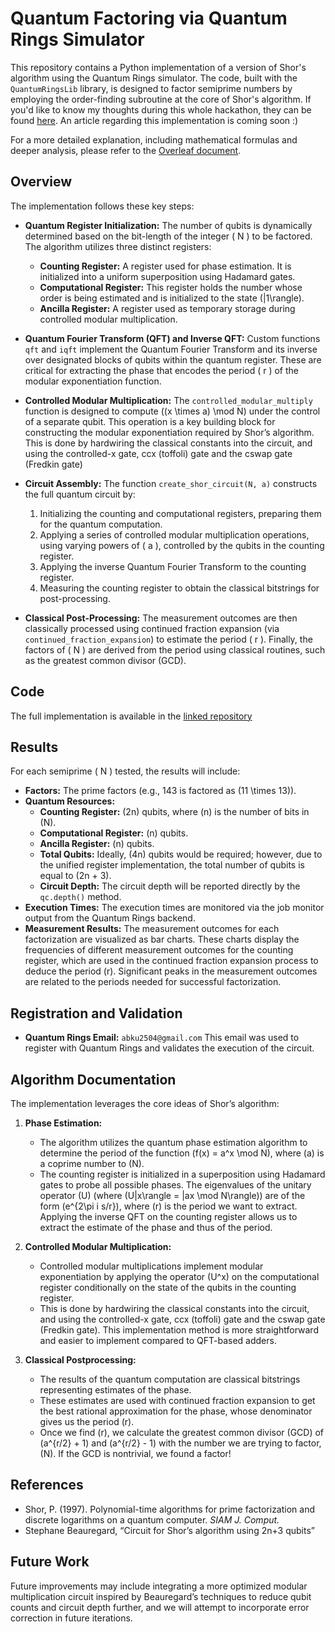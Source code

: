 # Quantum Factoring via Quantum Rings Simulator

This repository contains a Python implementation of a version of Shor's algorithm using the Quantum Rings simulator. The code, built with the `QuantumRingsLib` library, is designed to factor semiprime numbers by employing the order-finding subroutine at the core of Shor's algorithm. If you'd like to know my thoughts during this whole hackathon, they can be found [here](https://github.com/MajorTimberWolf/quantum-rings-iquhack/blob/main/THOUGHTS.MD). An article regarding this implementation is coming soon :)


For a more detailed explanation, including mathematical formulas and deeper analysis, please refer to the [Overleaf document](https://www.overleaf.com/read/zjdznvvhwcvk#c7e73f).

## Overview

The implementation follows these key steps:

- **Quantum Register Initialization:**
  The number of qubits is dynamically determined based on the bit-length of the integer \( N \) to be factored. The algorithm utilizes three distinct registers:
    - **Counting Register:**  A register used for phase estimation. It is initialized into a uniform superposition using Hadamard gates.
    - **Computational Register:** This register holds the number whose order is being estimated and is initialized to the state \(|1\rangle\).
    - **Ancilla Register:**  A register used as temporary storage during controlled modular multiplication.

- **Quantum Fourier Transform (QFT) and Inverse QFT:**
  Custom functions `qft` and `iqft` implement the Quantum Fourier Transform and its inverse over designated blocks of qubits within the quantum register. These are critical for extracting the phase that encodes the period \( r \) of the modular exponentiation function.

- **Controlled Modular Multiplication:**
  The `controlled_modular_multiply` function is designed to compute \((x \times a) \mod N\) under the control of a separate qubit. This operation is a key building block for constructing the modular exponentiation required by Shor’s algorithm. This is done by hardwiring the classical constants into the circuit, and using the controlled-x gate, ccx (toffoli) gate and the cswap gate (Fredkin gate)
  
- **Circuit Assembly:**
  The function `create_shor_circuit(N, a)` constructs the full quantum circuit by:
  1.  Initializing the counting and computational registers, preparing them for the quantum computation.
  2.  Applying a series of controlled modular multiplication operations, using varying powers of \( a \), controlled by the qubits in the counting register.
  3.  Applying the inverse Quantum Fourier Transform to the counting register.
  4.  Measuring the counting register to obtain the classical bitstrings for post-processing.

- **Classical Post-Processing:**
  The measurement outcomes are then classically processed using continued fraction expansion (via `continued_fraction_expansion`) to estimate the period \( r \). Finally, the factors of \( N \) are derived from the period using classical routines, such as the greatest common divisor (GCD).

## Code

The full implementation is available in the [linked repository](https://github.com/MajorTimberWolf/quantum-rings-iquhack)

## Results

For each semiprime ( N ) tested, the results will include:

- **Factors:** The prime factors (e.g., 143 is factored as \(11 \times 13\)).
- **Quantum Resources:**
    - **Counting Register:**  \(2n\) qubits, where \(n\) is the number of bits in \(N\).
    - **Computational Register:**  \(n\) qubits.
    - **Ancilla Register:** \(n\) qubits.
    - **Total Qubits:**  Ideally, \(4n\) qubits would be required; however, due to the unified register implementation, the total number of qubits is equal to \(2n + 3\).
    - **Circuit Depth:** The circuit depth will be reported directly by the `qc.depth()` method.
-   **Execution Times:** The execution times are monitored via the job monitor output from the Quantum Rings backend.
-   **Measurement Results:** The measurement outcomes for each factorization are visualized as bar charts. These charts display the frequencies of different measurement outcomes for the counting register, which are used in the continued fraction expansion process to deduce the period \(r\).  Significant peaks in the measurement outcomes are related to the periods needed for successful factorization.

## Registration and Validation

-   **Quantum Rings Email:** `abku2504@gmail.com`
This email was used to register with Quantum Rings and validates the execution of the circuit.

## Algorithm Documentation

The implementation leverages the core ideas of Shor’s algorithm:

1.  **Phase Estimation:**
    *   The algorithm utilizes the quantum phase estimation algorithm to determine the period of the function \(f(x) = a^x \mod N\), where \(a\) is a coprime number to \(N\).
    *   The counting register is initialized in a superposition using Hadamard gates to probe all possible phases. The eigenvalues of the unitary operator \(U\) (where \(U|x\rangle = |ax \mod N\rangle\)) are of the form \(e^{2\pi i s/r}\), where \(r\) is the period we want to extract.  Applying the inverse QFT on the counting register allows us to extract the estimate of the phase and thus of the period.

2.  **Controlled Modular Multiplication:**
    *   Controlled modular multiplications implement modular exponentiation by applying the operator \(U^x\) on the computational register conditionally on the state of the qubits in the counting register.
    *   This is done by hardwiring the classical constants into the circuit, and using the controlled-x gate, ccx (toffoli) gate and the cswap gate (Fredkin gate). This implementation method is more straightforward and easier to implement compared to QFT-based adders.

3.  **Classical Postprocessing:**
    *   The results of the quantum computation are classical bitstrings representing estimates of the phase.
    *   These estimates are used with continued fraction expansion to get the best rational approximation for the phase, whose denominator gives us the period \(r\).
    *    Once we find \(r\), we calculate the greatest common divisor (GCD) of  \(a^{r/2} + 1\) and \(a^{r/2} - 1\) with the number we are trying to factor, \(N\). If the GCD is nontrivial, we found a factor!

## References

-   Shor, P. (1997). Polynomial-time algorithms for prime factorization and discrete logarithms on a quantum computer. *SIAM J. Comput.*
-   Stephane Beauregard, “Circuit for Shor’s algorithm using 2n+3 qubits”  

## Future Work

Future improvements may include integrating a more optimized modular multiplication circuit inspired by Beauregard’s techniques to reduce qubit counts and circuit depth further, and we will attempt to incorporate error correction in future iterations.